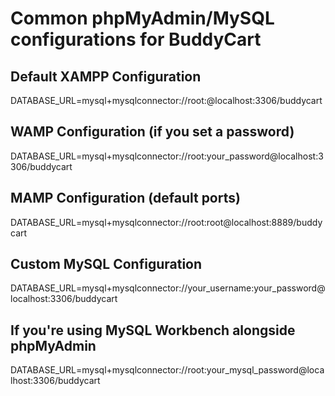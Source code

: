 # Common phpMyAdmin/MySQL configurations for BuddyCart

## Default XAMPP Configuration

DATABASE_URL=mysql+mysqlconnector://root:@localhost:3306/buddycart

## WAMP Configuration (if you set a password)

DATABASE_URL=mysql+mysqlconnector://root:your_password@localhost:3306/buddycart

## MAMP Configuration (default ports)

DATABASE_URL=mysql+mysqlconnector://root:root@localhost:8889/buddycart

## Custom MySQL Configuration

DATABASE_URL=mysql+mysqlconnector://your_username:your_password@localhost:3306/buddycart

## If you're using MySQL Workbench alongside phpMyAdmin

DATABASE_URL=mysql+mysqlconnector://root:your_mysql_password@localhost:3306/buddycart
